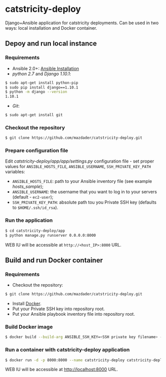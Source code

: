 # catstricity-deploy
Django+Ansible application for catstricity deployments. Can be used in two ways: local installation and Docker container.

## Depoy and run local instance

### Requirements

* Ansible 2.0+: [Ansible Installation](http://docs.ansible.com/ansible/intro_installation.html)
* _python 2.7_ and _Django 1.10.1_:

```bash
$ sudo apt-get install python-pip
$ sudo pip install django==1.10.1
$ python -m django --version
1.10.1
```
* _Git_:
```bash
$ sudo apt-get install git
```

### Checkout the repository
```bash
$ git clone https://github.com/mazdader/catstricity-deploy.git
```

### Prepare configuration file

Edit _catstricity-deploy/app/app/settings.py_ configuration file - set proper values for `ANSIBLE_HOSTS_FILE`, `ANSIBLE_USERNAME`, `SSH_PRIVATE_KEY_PATH` variables:
* `ANSIBLE_HOSTS_FILE`: path to your Ansible inventory file (see example _hosts_sample_);
* `ANSIBLE_USERNAME`: the username that you want to log in to your servers (default - `ec2-user`);
* `SSH_PRIVATE_KEY_PATH`: absolute path tou you Private SSH key (defaults to `$HOME/.ssh/id_rsa`).

### Run the application
```bash
$ cd catstricity-deploy/app
$ python manage.py runserver 0.0.0.0:8000
```

WEB IU will be accessible at `http://<host_IP>:8000` URL.

## Build and run Docker container

### Requirements

* Checkout the repository:
```bash
$ git clone https://github.com/mazdader/catstricity-deploy.git
```

* Install [Docker](https://docs.docker.com/engine/installation/).
* Put your Private SSH key into repository root.
* Put your Ansible playbook inventory file into repository root.

### Build Docker image

```bash
$ docker build --build-arg ANSIBLE_SSH_KEY=<SSH private key filename> --build-arg HOSTS_FILE=<inventory filename> -t catstricity-deploy .
```

### Run a container with catstricity-deploy application

```bash
$ docker run -d -p 8000:8000 --name catstricity-deploy catstricity-deploy
```

WEB IU will be accessible at [http://localhost:8000](http://localhost:8000) URL.

